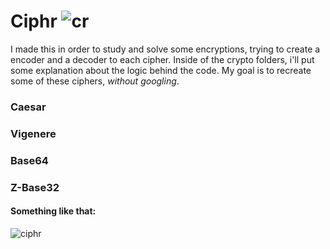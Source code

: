# Ciphr ![cr](https://user-images.githubusercontent.com/61850743/151684602-83c0b74e-7adf-4ad9-a718-3f694e82ed5f.png)


I made this in order to study and solve some encryptions, trying to create a encoder and a decoder to each cipher. Inside of the crypto folders, i'll put some explanation about the logic behind the code. My goal is to recreate some of these ciphers, _without googling_.

### Caesar
### Vigenere
### Base64
### Z-Base32

#### Something like that:

![ciphr](https://user-images.githubusercontent.com/61850743/151684578-2534200b-c983-46b9-a38d-87f534a68ad6.png)
